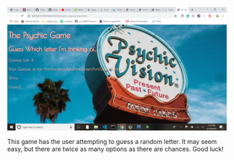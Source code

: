 ![Project Screenshot](./wordguess.png?raw=true)

This game has the user attempting to guess a random letter. It may seem easy, but there are twice as many options as there are chances. Good luck!